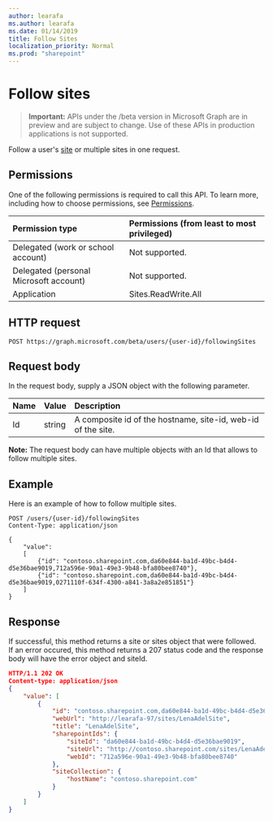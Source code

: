 ```yaml
---
author: learafa
ms.author: learafa
ms.date: 01/14/2019
title: Follow Sites
localization_priority: Normal
ms.prod: "sharepoint"
---
```

# Follow sites 

> **Important:** APIs under the /beta version in Microsoft Graph are in preview and are subject to change. Use of these APIs in production applications is not supported.

Follow a user's [site][] or multiple sites in one request.

## Permissions

One of the following permissions is required to call this API. To learn more, including how to choose permissions, see [Permissions](/graph/permissions-reference).

|            Permission type             | Permissions (from least to most privileged) |
| :------------------------------------- | :------------------------------------------ |
| Delegated (work or school account)     | Not supported.                              |
| Delegated (personal Microsoft account) | Not supported.                              |
| Application                            | Sites.ReadWrite.All                         |

## HTTP request

<!-- { "blockType": "ignored" } -->

```http
POST https://graph.microsoft.com/beta/users/{user-id}/followingSites
```

## Request body

In the request body, supply a JSON object with the following parameter. 


| Name    | Value  | Description                                                  |
|:------- |:-------|:-------------------------------------------------------------|
|   Id    | string | A composite id of the hostname, site-id, web-id of the site. |

**Note:** The request body can have multiple objects with an Id that allows to follow multiple sites.


## Example

Here is an example of how to follow multiple sites. 

<!-- { "blockType": "request", "name": "follow-sites", "scopes": "sites.readwrite.all" } -->

```http
POST /users/{user-id}/followingSites
Content-Type: application/json

{
    "value":
    [
        {"id": "contoso.sharepoint.com,da60e844-ba1d-49bc-b4d4-d5e36bae9019,712a596e-90a1-49e3-9b48-bfa80bee8740"},
        {"id": "contoso.sharepoint.com,da60e844-ba1d-49bc-b4d4-d5e36bae9019,0271110f-634f-4300-a841-3a8a2e851851"}
    ] 
}
```

## Response

If successful, this method returns a site or sites object that were followed.  
If an error occured, this method returns a 207 status code and the response body will have the error object and siteId. 

<!-- { "blockType": "response" } -->

```json
HTTP/1.1 202 OK
Content-type: application/json
{
    "value": [
        {
            "id": "contoso.sharepoint.com,da60e844-ba1d-49bc-b4d4-d5e36bae9019,712a596e-90a1-49e3-9b48-bfa80bee8740",
            "webUrl": "http://learafa-97/sites/LenaAdelSite",
            "title": "LenaAdelSite",
            "sharepointIds": {
                "siteId": "da60e844-ba1d-49bc-b4d4-d5e36bae9019",
                "siteUrl": "http://contoso.sharepoint.com/sites/LenaAdelSite",
                "webId": "712a596e-90a1-49e3-9b48-bfa80bee8740"
            },
            "siteCollection": {
                "hostName": "contoso.sharepoint.com"
            }
        }
    ]
}
```

[site]: ../resources/site.md

<!-- {
  "type": "#page.annotation",
  "description": "Follow sharepoint sites/site for a user.",
  "keywords": "follow site",
  "section": "documentation",
  "tocPath": "Sites/Follow"
} -->